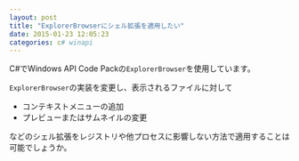 ```yaml
---
layout: post
title: "ExplorerBrowserにシェル拡張を適用したい"
date: 2015-01-23 12:05:23
categories: c# winapi
---
```

<p>C#でWindows API Code Packの<code>ExplorerBrowser</code>を使用しています。</p>

<p><code>ExplorerBrowser</code>の実装を変更し、表示されるファイルに対して</p>

<ul>
<li>コンテキストメニューの追加</li>
<li>プレビューまたはサムネイルの変更</li>
</ul>

<p>などのシェル拡張をレジストリや他プロセスに影響しない方法で適用することは可能でしょうか。</p>
